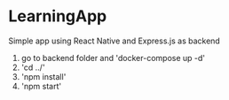 # LearningApp
Simple app using React Native and Express.js as backend

1. go to backend folder and 'docker-compose up -d'
2. 'cd ../'
3.  'npm install'
4. 'npm start'
